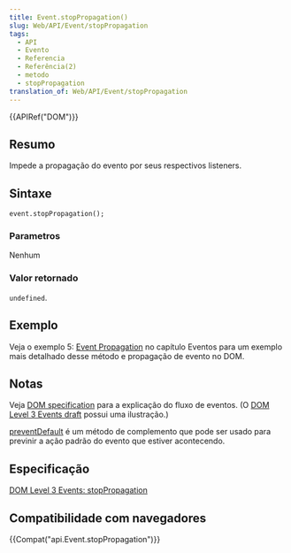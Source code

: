 ```yaml
---
title: Event.stopPropagation()
slug: Web/API/Event/stopPropagation
tags:
  - API
  - Evento
  - Referencia
  - Referência(2)
  - metodo
  - stopPropagation
translation_of: Web/API/Event/stopPropagation
---
```

{{APIRef("DOM")}}

## Resumo

Impede a propagação do evento por seus respectivos listeners.

## Sintaxe

```
event.stopPropagation();
```

### Parametros

Nenhum

### Valor retornado

`undefined`.

## Exemplo

Veja o exemplo 5: [Event Propagation](/pt-BR/docs/DOM/DOM_Reference/Examples#Example_5:_Event_Propagation) no capítulo Eventos para um exemplo mais detalhado desse método e propagação de evento no DOM.

## Notas

Veja [DOM specification](http://www.w3.org/TR/DOM-Level-2-Events/events.html#Events-flow-capture) para a explicação do fluxo de eventos. (O [DOM Level 3 Events draft](http://www.w3.org/TR/DOM-Level-3-Events/#event-flow) possui uma ilustração.)

[preventDefault](/pt-BR/docs/Web/API/event.preventDefault) é um método de complemento que pode ser usado para previnir a ação padrão do evento que estiver acontecendo.

## Especificação

[DOM Level 3 Events: stopPropagation](http://www.w3.org/TR/DOM-Level-3-Events/#events-event-type-stopPropagation)

## Compatibilidade com navegadores

{{Compat("api.Event.stopPropagation")}}
